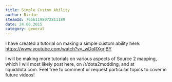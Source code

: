 ```yaml
---
title: Simple Custom Ability
author: Birdie
steamId: 76561198072811189
date: 24.06.2015
category: general
---
```


I have created a tutorial on making a simple custom ability here: https://www.youtube.com/watch?v=_wDoRXgrjBY

I will be making more tutorials on various aspects of Source 2 mapping, which I will most likely post here, on /r/dota2modding, and at liquiddota.com. Feel free to comment or request particular topics to cover in future videos!